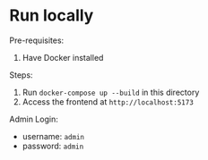 # Run locally

Pre-requisites:
1. Have Docker installed

Steps:
1. Run `docker-compose up --build` in this directory
2. Access the frontend at `http://localhost:5173`

Admin Login:
- username: `admin`
- password: `admin`